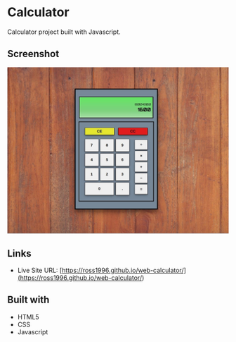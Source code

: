 # Calculator
Calculator project built with Javascript.

## Screenshot

![](./screenshot.jpeg)

## Links

- Live Site URL: [https://ross1996.github.io/web-calculator/](<https://ross1996.github.io/web-calculator/>)
## Built with

- HTML5
- CSS
- Javascript